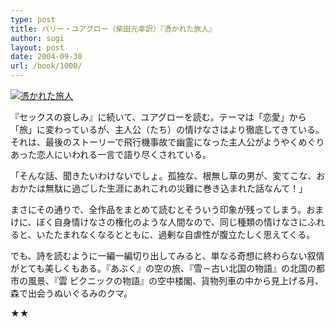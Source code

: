 ```yaml
---
type: post
title: バリー・ユアグロー（柴田元幸訳）『憑かれた旅人』
author: sugi
layout: post
date: 2004-09-30
url: /book/1000/
---
```

<a href="http://www.amazon.co.jp/exec/obidos/ASIN/4105334026/chezsugi-22/ref=nosim/" onclick="_gaq.push(['_trackEvent', 'outbound-article', 'http://www.amazon.co.jp/exec/obidos/ASIN/4105334026/chezsugi-22/ref=nosim/', '']);" name="amazletlink" target="_blank"><img src="http://i0.wp.com/ecx.images-amazon.com/images/I/51HC7XDFC0L.SL160.jpg?w=660" alt="憑かれた旅人" class="alignleft" data-recalc-dims="1" /></a>

『セックスの哀しみ』に続いて、ユアグローを読む。テーマは「恋愛」から「旅」に変わっているが、主人公（たち）の情けなさはより徹底してきている。それは、最後のストーリーで飛行機事故で幽霊になった主人公がようやくめぐりあった恋人にいわれる一言で語り尽くされている。

「そんな話、聞きたいわけないでしょ。孤独な、根無し草の男が、変てこな、おおかたは無駄に過ごした生涯にあれこれの災難に巻き込まれた話なんて！」

まさにその通りで、全作品をまとめて読むとそういう印象が残ってしまう。おまけに、ぼく自身情けなさの権化のような人間なので、同じ種類の情けなさにふれると、いたたまれなくなるとともに、過剰な自虐性が腹立たしく思えてくる。

でも、詩を読むように一編一編切り出してみると、単なる奇想に終わらない叙情がとても美しくもある。『あぶく』の空の旅、『雪－古い北国の物語』の北国の都市の風景、『雲 ピクニックの物語』の空中楼閣、貨物列車の中から見上げる月、森で出会うぬいぐるみのクマ。

★★

